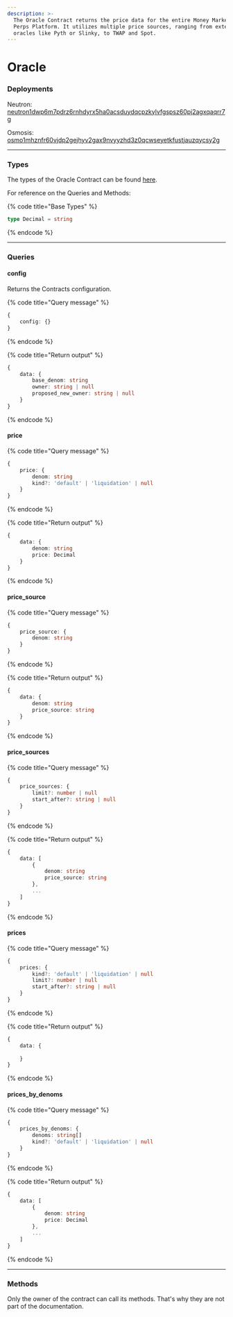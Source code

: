 ```yaml
---
description: >-
  The Oracle Contract returns the price data for the entire Money Market and the
  Perps Platform. It utilizes multiple price sources, ranging from external
  oracles like Pyth or Slinky, to TWAP and Spot.
---
```


# Oracle

### Deployments

Neutron: [neutron1dwp6m7pdrz6rnhdyrx5ha0acsduydqcpzkylvfgspsz60pj2agxqaqrr7g](https://neutron.celat.one/neutron-1/contracts/neutron1dwp6m7pdrz6rnhdyrx5ha0acsduydqcpzkylvfgspsz60pj2agxqaqrr7g)

Osmosis: [osmo1mhznfr60vjdp2gejhyv2gax9nvyyzhd3z0qcwseyetkfustjauzqycsy2g](https://osmosis.celat.one/osmosis-1/contracts/osmo1mhznfr60vjdp2gejhyv2gax9nvyyzhd3z0qcwseyetkfustjauzqycsy2g)

***

### Types

The types of the Oracle Contract can be found [here](https://github.com/mars-protocol/core-contracts/blob/master/scripts/types/generated/mars-oracle-wasm/MarsOracleWasm.types.ts).

For reference on the Queries and Methods:

{% code title="Base Types" %}
```typescript
type Decimal = string
```
{% endcode %}

***

### Queries

#### config

Returns the Contracts configuration.

{% code title="Query message" %}
```typescript
{
    config: {}    
}
```
{% endcode %}

{% code title="Return output" %}
```typescript
{
    data: {
        base_denom: string
        owner: string | null
        proposed_new_owner: string | null
    }
}
```
{% endcode %}

#### price

{% code title="Query message" %}
```typescript
{
    price: {
        denom: string
        kind?: 'default' | 'liquidation' | null
    }  
}
```
{% endcode %}

{% code title="Return output" %}
```typescript
{
    data: {
        denom: string
        price: Decimal
    }
}
```
{% endcode %}

#### price\_source

{% code title="Query message" %}
```typescript
{
    price_source: {
        denom: string
    }
}
```
{% endcode %}

{% code title="Return output" %}
```typescript
{
    data: {
        denom: string
        price_source: string
    }
}
```
{% endcode %}

#### price\_sources

{% code title="Query message" %}
```typescript
{
    price_sources: {
        limit?: number | null
        start_after?: string | null
    }
}
```
{% endcode %}

{% code title="Return output" %}
```typescript
{
    data: [
        {
            denom: string
            price_source: string
        },
        ...
    ]   
}
```
{% endcode %}

#### prices

{% code title="Query message" %}
```typescript
{
    prices: {
        kind?: 'default' | 'liquidation' | null
        limit?: number | null
        start_after?: string | null
    } 
}
```
{% endcode %}

{% code title="Return output" %}
```typescript
{
    data: {
        
    }
}
```
{% endcode %}

#### prices\_by\_denoms

{% code title="Query message" %}
```typescript
{
    prices_by_denoms: {
        denoms: string[]
        kind?: 'default' | 'liquidation' | null
    }
}
```
{% endcode %}

{% code title="Return output" %}
```typescript
{
    data: [
        {
            denom: string
            price: Decimal    
        },
        ...
    ]
}
```
{% endcode %}

***

### Methods

Only the owner of the contract can call its methods. That's why they are not part of the documentation.
